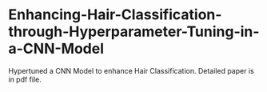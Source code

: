 # Enhancing-Hair-Classification-through-Hyperparameter-Tuning-in-a-CNN-Model
Hypertuned a CNN Model to enhance Hair Classification. Detailed paper is in pdf file.
